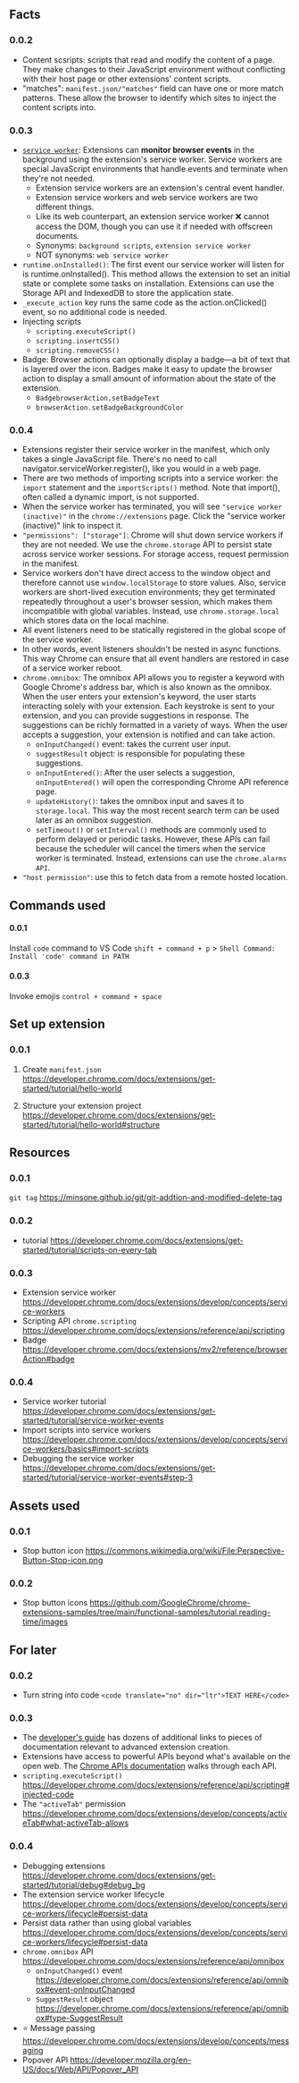 
## Facts
### 0.0.2
- Content scsripts: scripts that read and modify the content of a page. They make changes to their JavaScript environment without conflicting with their host page or other extensions' content scripts.
- "matches": `manifest.json/"matches"` field can have one or more match patterns. These allow the browser to identify which sites to inject the content scripts into. 

### 0.0.3
- [`service worker`](https://developer.chrome.com/docs/extensions/develop/concepts/service-workers): Extensions can **monitor browser events** in the background using the extension's service worker. Service workers are special JavaScript environments that handle events and terminate when they're not needed.
  - Extension service workers are an extension's central event handler. 
  - Extension service workers and web service workers are two different things.
  - Like its web counterpart, an extension service worker ❌ cannot access the DOM, though you can use it if needed with offscreen documents.
  - Synonyms: `background scripts`, `extension service worker`
  - NOT synonyms: `web service worker`
- `runtime.onInstalled()`: The first event our service worker will listen for is runtime.onInstalled(). This method allows the extension to set an initial state or complete some tasks on installation. Extensions can use the Storage API and IndexedDB to store the application state.
- `_execute_action` key runs the same code as the action.onClicked() event, so no additional code is needed.
- Injecting scripts
  - `scripting.executeScript()`
  - `scripting.insertCSS()`
  - `scripting.removeCSS()`
- Badge: Browser actions can optionally display a badge—a bit of text that is layered over the icon. Badges make it easy to update the browser action to display a small amount of information about the state of the extension.
  - `BadgebrowserAction.setBadgeText`
  - `browserAction.setBadgeBackgroundColor`

### 0.0.4
- Extensions register their service worker in the manifest, which only takes a single JavaScript file. There's no need to call navigator.serviceWorker.register(), like you would in a web page.
- There are two methods of importing scripts into a service worker: the `import` statement and the `importScripts()` method. Note that import(), often called a dynamic import, is not supported.
- When the service worker has terminated, you will see `"service worker (inactive)"` in the `chrome://extensions` page. Click the "service worker (inactive)" link to inspect it.
- `"permissions": ["storage"]`: Chrome will shut down service workers if they are not needed. We use the `chrome.storage` API to persist state across service worker sessions. For storage access, request permission in the manifest.
- Service workers don't have direct access to the window object and therefore cannot use `window.localStorage` to store values. Also, service workers are short-lived execution environments; they get terminated repeatedly throughout a user's browser session, which makes them incompatible with global variables. Instead, use `chrome.storage.local` which stores data on the local machine.
- All event listeners need to be statically registered in the global scope of the service worker. 
-  In other words, event listeners shouldn't be nested in async functions. This way Chrome can ensure that all event handlers are restored in case of a service worker reboot.
- `chrome.omnibox`: The omnibox API allows you to register a keyword with Google Chrome's address bar, which is also known as the omnibox. When the user enters your extension's keyword, the user starts interacting solely with your extension. Each keystroke is sent to your extension, and you can provide suggestions in response. The suggestions can be richly formatted in a variety of ways. When the user accepts a suggestion, your extension is notified and can take action.
  -  `onInputChanged()` event: takes the current user input.
  - `suggestResult` object: is responsible for populating these suggestions.
  - `onInputEntered()`: After the user selects a suggestion, `onInputEntered()` will open the corresponding Chrome API reference page.
  - `updateHistory()`: takes the omnibox input and saves it to `storage.local`. This way the most recent search term can be used later as an omnibox suggestion.
  - `setTimeout()` or `setInterval()` methods are commonly used to perform delayed or periodic tasks. However, these APIs can fail because the scheduler will cancel the timers when the service worker is terminated. Instead, extensions can use the `chrome.alarms API`.
- `"host permission"`: use this to fetch data from a remote hosted location. 

## Commands used

#### 0.0.1
Install `code` command to VS Code
`shift + command + p` > `Shell Command: Install 'code' command in PATH`

#### 0.0.3
Invoke emojis
`control + command + space`

## Set up extension
### 0.0.1
1) Create `manifest.json`
https://developer.chrome.com/docs/extensions/get-started/tutorial/hello-world 

2) Structure your extension project
https://developer.chrome.com/docs/extensions/get-started/tutorial/hello-world#structure 

## Resources
### 0.0.1 
`git tag` https://minsone.github.io/git/git-addtion-and-modified-delete-tag

### 0.0.2
- tutorial https://developer.chrome.com/docs/extensions/get-started/tutorial/scripts-on-every-tab

### 0.0.3
- Extension service worker https://developer.chrome.com/docs/extensions/develop/concepts/service-workers
- Scripting API `chrome.scripting` https://developer.chrome.com/docs/extensions/reference/api/scripting
- Badge https://developer.chrome.com/docs/extensions/mv2/reference/browserAction#badge

### 0.0.4
- Service worker tutorial https://developer.chrome.com/docs/extensions/get-started/tutorial/service-worker-events
- Import scripts into service workers https://developer.chrome.com/docs/extensions/develop/concepts/service-workers/basics#import-scripts
- Debugging the service worker https://developer.chrome.com/docs/extensions/get-started/tutorial/service-worker-events#step-3

## Assets used
### 0.0.1
- Stop button icon
https://commons.wikimedia.org/wiki/File:Perspective-Button-Stop-icon.png 

### 0.0.2
- Stop button icons https://github.com/GoogleChrome/chrome-extensions-samples/tree/main/functional-samples/tutorial.reading-time/images

## For later
### 0.0.2 
- Turn string into code `<code translate="no" dir="ltr">TEXT HERE</code>`

### 0.0.3
- The [developer's guide](https://developer.chrome.com/docs/extensions/develop) has dozens of additional links to pieces of documentation relevant to advanced extension creation.
- Extensions have access to powerful APIs beyond what's available on the open web. The [Chrome APIs documentation](https://developer.chrome.com/docs/extensions/reference/api) walks through each API.
- `scripting.executeScript()` https://developer.chrome.com/docs/extensions/reference/api/scripting#injected-code
- The `"activeTab"` permission https://developer.chrome.com/docs/extensions/develop/concepts/activeTab#what-activeTab-allows

### 0.0.4
- Debugging extensions https://developer.chrome.com/docs/extensions/get-started/tutorial/debug#debug_bg
- The extension service worker lifecycle https://developer.chrome.com/docs/extensions/develop/concepts/service-workers/lifecycle#persist-data
- Persist data rather than using global variables https://developer.chrome.com/docs/extensions/develop/concepts/service-workers/lifecycle#persist-data
- `chrome.omnibox` API https://developer.chrome.com/docs/extensions/reference/api/omnibox
  - `onInputChanged()` event https://developer.chrome.com/docs/extensions/reference/api/omnibox#event-onInputChanged
  - `SuggestResult` object https://developer.chrome.com/docs/extensions/reference/api/omnibox#type-SuggestResult
- ⭐️ Message passing https://developer.chrome.com/docs/extensions/develop/concepts/messaging
- Popover API https://developer.mozilla.org/en-US/docs/Web/API/Popover_API